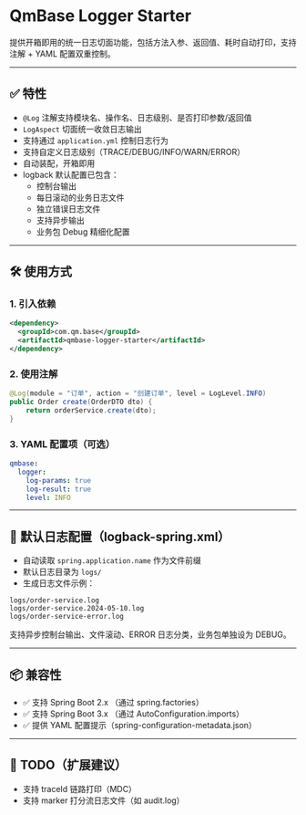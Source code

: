 # QmBase Logger Starter

提供开箱即用的统一日志切面功能，包括方法入参、返回值、耗时自动打印，支持注解 + YAML 配置双重控制。

---

## ✅ 特性

- `@Log` 注解支持模块名、操作名、日志级别、是否打印参数/返回值
- `LogAspect` 切面统一收敛日志输出
- 支持通过 `application.yml` 控制日志行为
- 支持自定义日志级别（TRACE/DEBUG/INFO/WARN/ERROR）
- 自动装配，开箱即用
- logback 默认配置已包含：
  - 控制台输出
  - 每日滚动的业务日志文件
  - 独立错误日志文件
  - 支持异步输出
  - 业务包 Debug 精细化配置

---

## 🛠️ 使用方式

### 1. 引入依赖

```xml
<dependency>
  <groupId>com.qm.base</groupId>
  <artifactId>qmbase-logger-starter</artifactId>
</dependency>
```

### 2. 使用注解

```java
@Log(module = "订单", action = "创建订单", level = LogLevel.INFO)
public Order create(OrderDTO dto) {
    return orderService.create(dto);
}
```

### 3. YAML 配置项（可选）

```yaml
qmbase:
  logger:
    log-params: true
    log-result: true
    level: INFO
```

---

## 📄 默认日志配置（logback-spring.xml）

- 自动读取 `spring.application.name` 作为文件前缀
- 默认日志目录为 `logs/`
- 生成日志文件示例：

```
logs/order-service.log
logs/order-service.2024-05-10.log
logs/order-service-error.log
```

支持异步控制台输出、文件滚动、ERROR 日志分类，业务包单独设为 DEBUG。

---

## 📦 兼容性

- ✅ 支持 Spring Boot 2.x （通过 spring.factories）
- ✅ 支持 Spring Boot 3.x （通过 AutoConfiguration.imports）
- ✅ 提供 YAML 配置提示（spring-configuration-metadata.json）

---

## 📌 TODO（扩展建议）

- 支持 traceId 链路打印（MDC）
- 支持 marker 打分流日志文件（如 audit.log）
